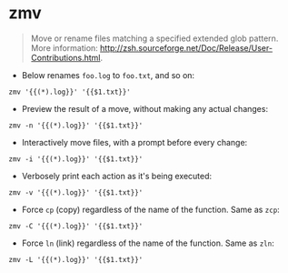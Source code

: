 # zmv

> Move or rename files matching a specified extended glob pattern.
> More information: <http://zsh.sourceforge.net/Doc/Release/User-Contributions.html>.

- Below renames `foo.log` to `foo.txt`, and so on:

`zmv '{{(*).log}}' '{{$1.txt}}'`

- Preview the result of a move, without making any actual changes:

`zmv -n '{{(*).log}}' '{{$1.txt}}'`

- Interactively move files, with a prompt before every change:

`zmv -i '{{(*).log}}' '{{$1.txt}}'`

- Verbosely print each action as it's being executed:

`zmv -v '{{(*).log}}' '{{$1.txt}}'`

- Force `cp` (copy) regardless of the name of the function. Same as `zcp`:

`zmv -C '{{(*).log}}' '{{$1.txt}}'`

- Force `ln` (link) regardless of the name of the function. Same as `zln`:

`zmv -L '{{(*).log}}' '{{$1.txt}}'`
